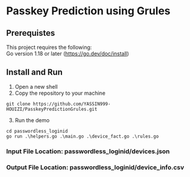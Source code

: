# Passkey Prediction using Grules

## Prerequistes
This project requires the following:
<br>
Go version 1.18 or later (https://go.dev/doc/install)

## Install and Run
1. Open a new shell
2. Copy the repository to your machine
```terminal
git clone https://github.com/YASSIN999-HOUIZI/PasskeyPredictionGrules.git
```
3. Run the demo
```terminal
cd passwordless_loginid
go run .\helpers.go .\main.go .\device_fact.go .\rules.go
```


### Input File Location: passwordless_loginid/devices.json
### Output File Location: passwordless_loginid/device_info.csv
